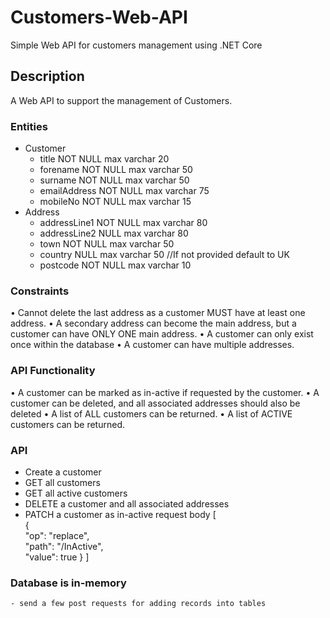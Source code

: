 # Customers-Web-API
Simple Web API for customers management using .NET Core

## Description
A Web API to support the management of Customers.

### Entities
- Customer
    - title NOT NULL max varchar 20
    - forename NOT NULL max varchar 50
    - surname NOT NULL max varchar 50
    - emailAddress NOT NULL max varchar 75
    - mobileNo NOT NULL max varchar 15
- Address
    - addressLine1 NOT NULL max varchar 80
    - addressLine2 NULL max varchar 80
    - town NOT NULL max varchar 50
    - country NULL max varchar 50 //If not provided default to UK
    - postcode NOT NULL max varchar 10

### Constraints
• Cannot delete the last address as a customer MUST have at least one address.
• A secondary address can become the main address, but a customer can have ONLY ONE main address.
• A customer can only exist once within the database
• A customer can have multiple addresses.

### API Functionality
• A customer can be marked as in-active if requested by the customer.
• A customer can be deleted, and all associated addresses should also be deleted
• A list of ALL customers can be returned.
• A list of ACTIVE customers can be returned.

### API
- Create a customer
- GET all customers
- GET all active customers
- DELETE a customer and all associated addresses
- PATCH a customer as in-active
    request body
    [     
        {       
           "op": "replace",       
           "path": "/InActive",       
           "value": true
        } 
    ]

### Database is in-memory
    - send a few post requests for adding records into tables